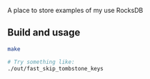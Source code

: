 A place to store examples of my use RocksDB

## Build and usage

```bash
make

# Try something like:
./out/fast_skip_tombstone_keys
```